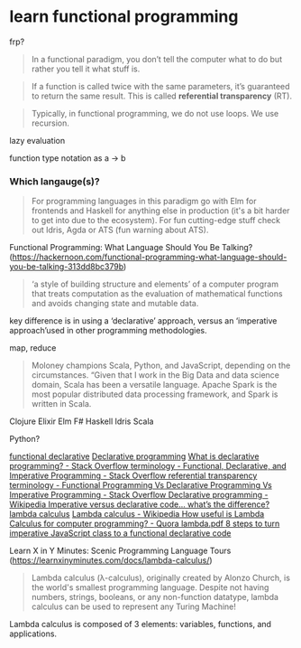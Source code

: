 

# learn functional programming

frp?

>In a functional paradigm, you don’t tell the computer what to do but rather you tell it what stuff is.

>If a function is called twice with the same parameters, it’s guaranteed to return the same result. This is called **referential transparency** (RT).

>Typically, in functional programming, we do not use loops. We use recursion.

lazy evaluation

function type notation as a -> b

### Which langauge(s)?

>For programming languages in this paradigm go with Elm for frontends and Haskell for anything else in production (it's a bit harder to get into due to the ecosystem). For fun cutting-edge stuff check out Idris, Agda or ATS (fun warning about ATS).



Functional Programming: What Language Should You Be Talking? (https://hackernoon.com/functional-programming-what-language-should-you-be-talking-313dd8bc379b)


>‘a style of building structure and elements’ of a computer program that treats computation as the evaluation of mathematical functions and avoids changing state and mutable data.

key difference is in using a ‘declarative’ approach, versus an ‘imperative approach’used in other programming methodologies. 

map, reduce

>Moloney champions Scala, Python, and JavaScript, depending on the circumstances. “Given that I work in the Big Data and data science domain, Scala has been a versatile language. Apache Spark is the most popular distributed data processing framework, and Spark is written in Scala.

Clojure
Elixir
Elm
F#
Haskell
Idris
Scala

Python?

[functional declarative](https://www.google.com/search?q=functional+declarative&oq=functional+declarative&aqs=chrome..69i57.4531j0j7&sourceid=chrome&ie=UTF-8)
[Declarative programming](https://www.google.com/search?q=Declarative+programming&oq=Declarative+programming&aqs=chrome..69i57j69i60l2&sourceid=chrome&ie=UTF-8)
[What is declarative programming? - Stack Overflow ](https://stackoverflow.com/questions/129628/what-is-declarative-programming)
[terminology - Functional, Declarative, and Imperative Programming - Stack Overflow ](https://stackoverflow.com/questions/602444/functional-declarative-and-imperative-programming/8357604#8357604)
[referential transparency](https://www.google.com/search?q=referential+transparency&oq=referential+transparency&aqs=chrome..69i57&sourceid=chrome&ie=UTF-8)
[terminology - Functional Programming Vs Declarative Programming Vs Imperative Programming - Stack Overflow ](https://stackoverflow.com/questions/10925689/functional-programming-vs-declarative-programming-vs-imperative-programming)
[Declarative programming - Wikipedia ](https://en.wikipedia.org/wiki/Declarative_programming)
[Imperative versus declarative code… what’s the difference? ](https://medium.com/front-end-weekly/imperative-versus-declarative-code-whats-the-difference-adc7dd6c8380)
[lambda calculus](https://www.google.com/search?q=lambda+calculus&oq=lambda+calculus&aqs=chrome..69i57&sourceid=chrome&ie=UTF-8)
[Lambda calculus - Wikipedia ](https://en.wikipedia.org/wiki/Lambda_calculus)
[How useful is Lambda Calculus for computer programming? - Quora ](https://www.quora.com/How-useful-is-Lambda-Calculus-for-computer-programming)
[lambda.pdf ](https://www.inf.fu-berlin.de/lehre/WS03/alpi/lambda.pdf)
[8 steps to turn imperative JavaScript class to a functional declarative code ](https://medium.com/front-end-weekly/8-steps-to-turn-imperative-javascript-class-to-a-functional-declarative-code-862964faf46c)


Learn X in Y Minutes: Scenic Programming Language Tours (https://learnxinyminutes.com/docs/lambda-calculus/)
>Lambda calculus (λ-calculus), originally created by Alonzo Church, is the world's smallest programming language. Despite not having numbers, strings, booleans, or any non-function datatype, lambda calculus can be used to represent any Turing Machine!

Lambda calculus is composed of 3 elements: variables, functions, and applications.